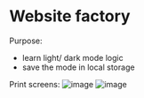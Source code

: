 # Website factory

Purpose:
- learn light/ dark mode logic
- save the mode in local storage

Print screens:
![image](https://user-images.githubusercontent.com/108252343/222059566-2a8cf686-bf7d-43a7-83fd-363c8dc05e95.png)
![image](https://user-images.githubusercontent.com/108252343/222059626-05c7b59d-97b2-4894-b4f2-7688d4bf5f1b.png)
